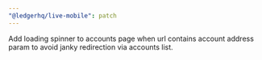 ```yaml
---
"@ledgerhq/live-mobile": patch
---
```


Add loading spinner to accounts page when url contains account address param to avoid janky redirection via accounts list.
